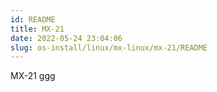 ```yaml
---
id: README
title: MX-21
date: 2022-05-24 23:04:06
slug: os-install/linux/mx-linux/mx-21/README
---
```


MX-21 ggg
